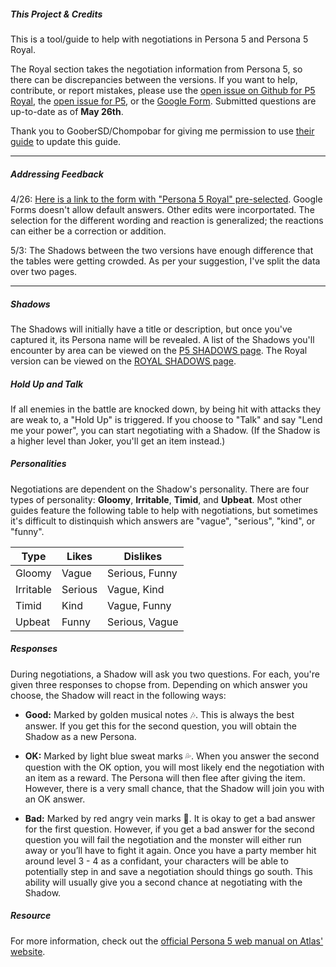 ##### This Project & Credits
This is a tool/guide to help with negotiations in Persona 5 and Persona 5 Royal.

The Royal section takes the negotiation information from Persona 5, so there can be discrepancies between the versions. If you want to help, contribute, or report mistakes, please use the <a href="https://github.com/joyce-chen/persona5-negotiation/issues/16">open issue on Github for P5 Royal</a>, the <a href="https://github.com/joyce-chen/persona5-negotiation/issues/17">open issue for P5</a>, or the <a href="https://forms.gle/JtH9YUekRKVEkYgc6">Google Form</a>. Submitted questions are up-to-date as of **May 26th**.

Thank you to GooberSD/Chompobar for giving me permission to use <a href="https://docs.google.com/document/d/1Fq00lkODNAam7RZoczHU2kFyU3CZvyW59F0PwLnJoz8/">their guide</a> to update this guide.

---

##### Addressing Feedback

4/26: <a href="https://docs.google.com/forms/d/e/1FAIpQLScRI3ZTaHf4RlNuTgYJysCVWzX1e58rB6WoMhPq5gGjlzJZ1A/viewform?usp=pp_url&entry.497268018=Persona+5+Royal">Here is a link to the form with "Persona 5 Royal" pre-selected</a>. Google Forms doesn't allow default answers. Other edits were incorportated. The selection for the different wording and reaction is generalized; the reactions can either be a correction or addition.

5/3: The Shadows between the two versions have enough difference that the tables were getting crowded. As per your suggestion, I've split the data over two pages.

---

##### Shadows
The Shadows will initially have a title or description, but once you've captured it, its Persona name will be revealed. A list of the Shadows you'll encounter by area can be viewed on the <a href="shadows">P5 SHADOWS page</a>. The Royal version can be viewed on the <a href="shadows_royal">ROYAL SHADOWS page</a>.

##### Hold Up and Talk
If all enemies in the battle are knocked down, by being hit with attacks they are weak to, a "Hold Up" is triggered. If you choose to "Talk" and say "Lend me your power", you can start negotiating with a Shadow. (If the Shadow is a higher level than Joker, you'll get an item instead.)

##### Personalities
Negotiations are dependent on the Shadow's personality. There are four types of personality: **Gloomy**, **Irritable**, **Timid**, and **Upbeat**. Most other guides feature the following table to help with negotiations, but sometimes it's difficult to distinquish which answers are "vague", "serious", "kind", or "funny".

| Type      |  Likes  | Dislikes        |
|-----------|---------|-----------------|
| Gloomy    | Vague   | Serious, Funny  |
| Irritable | Serious | Vague, Kind     |
| Timid     | Kind    | Vague, Funny    |
| Upbeat    | Funny   | Serious, Vague  |

##### Responses
During negotiations, a Shadow will ask you two questions. For each, you're given three responses to chopse from. Depending on which answer you choose, the Shadow will react in the following ways:

- **Good:** Marked by golden musical notes 🎶. This is always the best answer. If you get this for the second question, you will obtain the Shadow as a new Persona.

- **OK:** Marked by light blue sweat marks 💦. When you answer the second question with the OK option, you will most likely end the negotiation with an item as a reward. The Persona will then flee after giving the item. However, there is a very small chance, that the Shadow will join you with an OK answer.

- **Bad:** Marked by red angry vein marks 💢. It is okay to get a bad answer for the first question. However, if you get a bad answer for the second question you will fail the negotiation and the monster will either run away or you’ll have to fight it again. Once you have a party member hit around level 3 - 4 as a confidant, your characters will be able to potentially step in and save a negotiation should things go south. This ability will usually give you a second chance at negotiating with the Shadow.

##### Resource
For more information, check out the <a href="https://atlus.com/persona5/manual/ps4/?pid=43">official Persona 5 web manual on Atlas' website</a>.